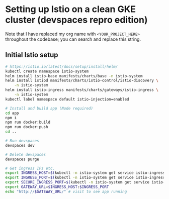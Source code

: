 # Setting up Istio on a clean GKE cluster (devspaces repro edition)

Note that I have replaced my org name with `<YOUR_PROJECT_HERE>` throughout the codebase; you can search and replace this string.

## Initial Istio setup

```bash
# https://istio.io/latest/docs/setup/install/helm/
kubectl create namespace istio-system
helm install istio-base manifests/charts/base -n istio-system
helm install istiod manifests/charts/istio-control/istio-discovery \
    -n istio-system
helm install istio-ingress manifests/charts/gateways/istio-ingress \
    -n istio-system
kubectl label namespace default istio-injection=enabled

# Install and build app (Node required)
cd app
npm i
npm run docker:build
npm run docker:push
cd ..

# Run devspaces
devspaces dev

# Delete devspaces
devspaces purge

# Get ingress IPs etc.
export INGRESS_HOST=$(kubectl -n istio-system get service istio-ingressgateway -o jsonpath='{.status.loadBalancer.ingress[0].ip}')
export INGRESS_PORT=$(kubectl -n istio-system get service istio-ingressgateway -o jsonpath='{.spec.ports[?(@.name=="http2")].port}')
export SECURE_INGRESS_PORT=$(kubectl -n istio-system get service istio-ingressgateway -o jsonpath='{.spec.ports[?(@.name=="https")].port}')
export GATEWAY_URL=$INGRESS_HOST:$INGRESS_PORT
echo "http://$GATEWAY_URL/" # visit to see app running
```
